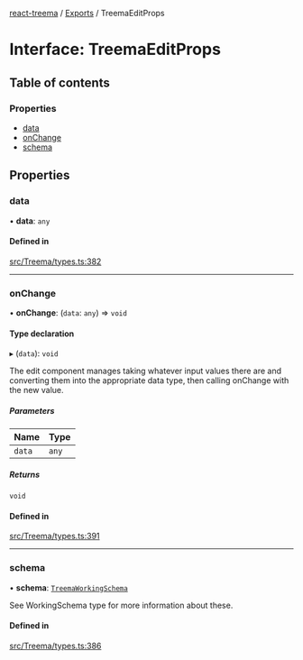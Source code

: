 [react-treema](../README.md) / [Exports](../modules.md) / TreemaEditProps

# Interface: TreemaEditProps

## Table of contents

### Properties

- [data](TreemaEditProps.md#data)
- [onChange](TreemaEditProps.md#onchange)
- [schema](TreemaEditProps.md#schema)

## Properties

### data

• **data**: `any`

#### Defined in

[src/Treema/types.ts:382](https://github.com/sderickson/react-treema/blob/3868d5e/src/Treema/types.ts#L382)

___

### onChange

• **onChange**: (`data`: `any`) => `void`

#### Type declaration

▸ (`data`): `void`

The edit component manages taking whatever input values there are and converting
them into the appropriate data type, then calling onChange with the new value.

##### Parameters

| Name | Type |
| :------ | :------ |
| `data` | `any` |

##### Returns

`void`

#### Defined in

[src/Treema/types.ts:391](https://github.com/sderickson/react-treema/blob/3868d5e/src/Treema/types.ts#L391)

___

### schema

• **schema**: [`TreemaWorkingSchema`](../modules.md#treemaworkingschema)

See WorkingSchema type for more information about these.

#### Defined in

[src/Treema/types.ts:386](https://github.com/sderickson/react-treema/blob/3868d5e/src/Treema/types.ts#L386)
